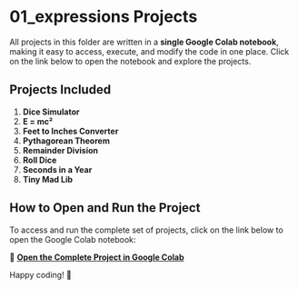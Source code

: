 # 01_expressions Projects  

All projects in this folder are written in a **single Google Colab notebook**, making it easy to access, execute, and modify the code in one place. Click on the link below to open the notebook and explore the projects.  

## **Projects Included**
1. **Dice Simulator** 
2. **E = mc²** 
3. **Feet to Inches Converter**
4. **Pythagorean Theorem**   
5. **Remainder Division** 
6. **Roll Dice** 
7. **Seconds in a Year** 
8. **Tiny Mad Lib**
   
## **How to Open and Run the Project**
To access and run the complete set of projects, click on the link below to open the Google Colab notebook:  

🔗 **[Open the Complete Project in Google Colab](https://colab.research.google.com/drive/1PbbkFUy7YF3-CkS61d8jSoo_emKF_E55?usp=sharing)**  


Happy coding! 🚀  
